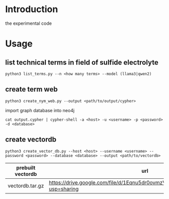 # Introduction

the experimental code

# Usage

## list technical terms in field of sulfide electrolyte

```shell
python3 list_terms.py --n <how many terms> --model (llama3|qwen2)
```

## create term web

```shell
python3 create_nym_web.py --output <path/to/output/cypher>
```

import graph database into neo4j

```shell
cat output.cypher | cypher-shell -a <host> -u <username> -p <password> -d <database>
```

## create vectordb

```shell
python3 create_vector_db.py --host <host> --username <username> --password <password> --database <database> --output <path/to/vectordb>
```

| prebuilt vectordb | url |
|-------------------|-----|
| vectordb.tar.gz   | https://drive.google.com/file/d/1Eqnu5dr0ovmzVSdLzsu7hM6AcPAJY34_/view?usp=sharing |

